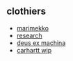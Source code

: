 ## clothiers
- [marimekko](https://us.marimekko.com)
- [research](https://sett.co.jp/shop/brands.jsp)
- [deus ex machina](https://shop.us.deuscustoms.com)
- [carhartt wip](https://www.carhartt-wip.com/en)
